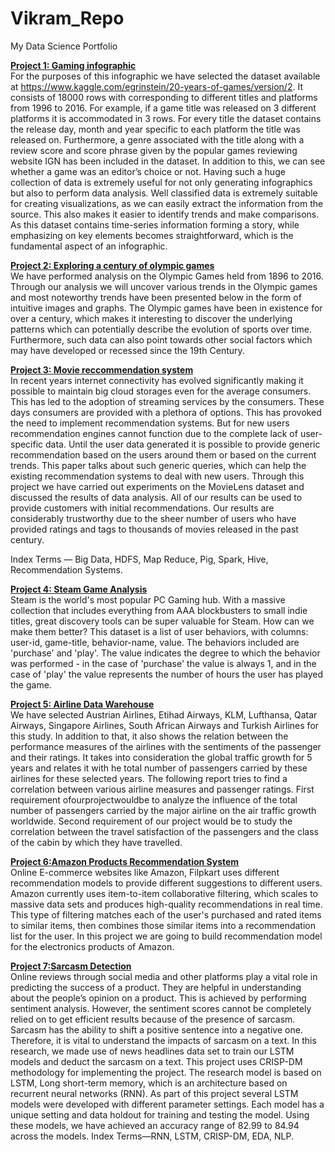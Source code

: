# Vikram_Repo
My Data Science Portfolio

[**Project 1: Gaming infographic**](https://github.com/vikramadityatatke96/Gaming-Infographic) <br>
For the purposes of this infographic we have selected the dataset available at https://www.kaggle.com/egrinstein/20-years-of-games/version/2. It consists of 18000 rows with corresponding to different titles and platforms from 1996 to 2016. For example, if a game title was released on 3 different platforms it is accommodated in 3 rows. For every title the dataset contains the release day, month and year specific to each platform the title was released on. Furthermore, a genre associated with the title along with a review score and score phrase given by the popular games reviewing website IGN has been included in the dataset. In addition to this, we can see whether a game was an editor’s choice or not. Having such a huge collection of data is extremely useful for not only generating infographics but also to perform data analysis. Well classified data is extremely suitable for creating visualizations, as we can easily extract the information from the source. This also makes it easier to identify trends and make comparisons. As this dataset contains time-series information forming a story, while emphasizing on key elements becomes straightforward, which is the fundamental aspect of an infographic.

[**Project 2: Exploring a century of olympic games**](https://github.com/vikramadityatatke96/Data-Visualisation---Exploring-a-Century-of-Olympic-Games) <br>
We have performed analysis on the Olympic Games held from 1896 to 2016. Through our analysis we will uncover various trends in the Olympic games and most noteworthy trends have been presented below in the form of intuitive images and graphs. The Olympic games have been in existence for over a century, which makes it interesting to discover the underlying patterns which can potentially describe the evolution of sports over time. Furthermore, such data can also point towards other social factors which may have developed or recessed since the 19th Century.

[**Project 3: Movie reccommendation system**](https://github.com/vikramadityatatke96/Basic-Movie-Recommendation-System)<br>
In recent years internet connectivity has evolved significantly making it possible to maintain big cloud storages even for the average consumers. This has led to the adoption of streaming services by the consumers. These days consumers are provided with a plethora of options. This has provoked the need to implement recommendation systems. But for new users recommendation engines cannot function due to the complete lack of user-specific data. Until the user data generated it is possible to provide generic recommendation based on the users around them or based on the current trends. This paper talks about such generic queries, which can help the existing recommendation systems to deal with new users. Through this project we have carried out experiments on the MovieLens dataset and discussed the results of data analysis. All of our results can be used to provide customers with initial recommendations. Our results are considerably trustworthy due to the sheer number of users who have provided ratings and tags to thousands of movies released in the past century.

Index Terms — Big Data, HDFS, Map Reduce, Pig, Spark, Hive, Recommendation Systems.

[**Project 4: Steam Game Analysis**](https://github.com/vikramadityatatke96/Steam-Game-Analysis)<br>
Steam is the world's most popular PC Gaming hub. With a massive collection that includes everything from AAA blockbusters to small indie titles, great discovery tools can be super valuable for Steam. How can we make them better?
This dataset is a list of user behaviors, with columns: user-id, game-title, behavior-name, value. The behaviors included are 'purchase' and 'play'. The value indicates the degree to which the behavior was performed - in the case of 'purchase' the value is always 1, and in the case of 'play' the value represents the number of hours the user has played the game.

[**Project 5: Airline Data Warehouse**](https://github.com/vikramadityatatke96/Airline-Data-Warehouse)<br>
We have selected Austrian Airlines, Etihad Airways, KLM, Lufthansa, Qatar Airways, Singapore Airlines, South African Airways and Turkish Airlines for this study. In addition to that, it also shows the relation between the performance measures of the airlines with the sentiments of the passenger and their ratings. It takes into consideration the global traffic growth for 5 years and relates it with he total number of passengers carried by these airlines for these selected years. The following report tries to find a correlation between various airline measures and passenger ratings. First requirement ofourprojectwouldbe to analyze the influence of the total number of passengers carried by the major airline on the air traffic growth worldwide. Second requirement of our project would be to study the correlation between the travel satisfaction of the passengers and the class of the cabin by which they have travelled.


[**Project 6:Amazon Products Recommendation System**](https://github.com/vikramadityatatke96/Recomender-System-for-Amazon-Products)<br>
Online E-commerce websites like Amazon, Filpkart uses different recommendation models to provide different suggestions to different users. Amazon currently uses item-to-item collaborative filtering, which scales to massive data sets and produces high-quality recommendations in real time. This type of filtering matches each of the user's purchased and rated items to similar items, then combines those similar items into a recommendation list for the user. In this project we are going to build recommendation model for the electronics products of Amazon.

[**Project 7:Sarcasm Detection**](https://github.com/vikramadityatatke96/Sarcasm-Detection)<br>
Online reviews through social media and other platforms play a vital role in predicting the success of a product. They are helpful in understanding about the people’s opinion on a product. This is achieved by
performing sentiment analysis. However, the sentiment
scores cannot be completely relied on to get efficient results
because of the presence of sarcasm. Sarcasm has the ability
to shift a positive sentence into a negative one. Therefore,
it is vital to understand the impacts of sarcasm on a text.
In this research, we made use of news headlines data
set to train our LSTM models and deduct the sarcasm
on a text. This project uses CRISP-DM methodology for
implementing the project. The research model is based on
LSTM, Long short-term memory, which is an architecture
based on recurrent neural networks (RNN). As part of
this project several LSTM models were developed with
different parameter settings. Each model has a unique
setting and data holdout for training and testing the model.
Using these models, we have achieved an accuracy range
of 82.99 to 84.94 across the models.
Index Terms—RNN, LSTM, CRISP-DM, EDA, NLP.
